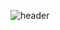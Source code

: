 ![header](https://capsule-render.vercel.app/api?type=waving&height=230&color=gradient&customColorList=20&text=Glossario%20Thread%C++&textBg=false&fontAlignY=40&reversal=false&animation=fadeIn)
